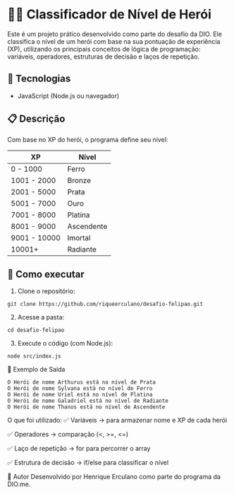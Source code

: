 # 🧙‍♂️ Classificador de Nível de Herói

Este é um projeto prático desenvolvido como parte do desafio da DIO. Ele classifica o nível de um herói com base na sua pontuação de experiência (XP), utilizando os principais conceitos de lógica de programação: variáveis, operadores, estruturas de decisão e laços de repetição.

## 🚀 Tecnologias

- JavaScript (Node.js ou navegador)

## 📋 Descrição

Com base no XP do herói, o programa define seu nível:

| XP                  | Nível       |
|---------------------|-------------|
| 0 - 1000            | Ferro       |
| 1001 - 2000         | Bronze      |
| 2001 - 5000         | Prata       |
| 5001 - 7000         | Ouro        |
| 7001 - 8000         | Platina     |
| 8001 - 9000         | Ascendente  |
| 9001 - 10000        | Imortal     |
| 10001+              | Radiante    |

## 🧪 Como executar

1. Clone o repositório:
```
git clone https://github.com/riqueerculano/desafio-felipao.git

```
2. Acesse a pasta:

```
cd desafio-felipao

```
3. Execute o código (com Node.js):

```
node src/index.js

```

📌 Exemplo de Saída

```
O Herói de nome Arthurus está no nível de Prata
O Herói de nome Sylvana está no nível de Ferro
O Herói de nome Uriel está no nível de Platina
O Herói de nome Galadriel está no nível de Radiante
O Herói de nome Thanos está no nível de Ascendente

```

O que foi utilizado:
✅ Variáveis → para armazenar nome e XP de cada herói

✅ Operadores → comparação (<, >=, <=)

✅ Laço de repetição → for para percorrer o array

✅ Estrutura de decisão → if/else para classificar o nível

🧠 Autor
Desenvolvido por Henrique Erculano como parte do programa da DIO.me.
